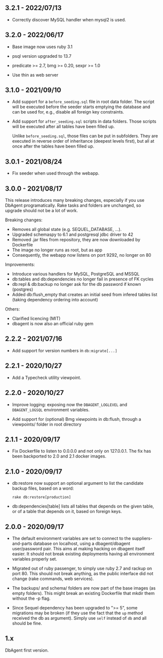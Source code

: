 ## 3.2.1 - 2022/07/13

* Correctly discover MySQL handler when mysql2 is used.

## 3.2.0 - 2022/06/17

* Base image now uses ruby 3.1

* psql version upgraded to 13.7

* predicate >= 2.7, bmg >= 0.20, sexpr >= 1.0

* Use thin as web server
## 3.1.0 - 2021/09/10

* Add support for a `before_seeding.sql` file in root data folder. The script
  will be executed before the seeder starts emptying the database and can be
  used for, e.g., disable all foreign key constraints.

* Add support for `after_seeding.sql` scripts in data folders. Those scripts
  will be executed after all tables have been filled up.

  Unlike `before_seeding.sql`, those files can be put in subfolders. They are
  executed in reverse order of inheritance (deepest levels first), but all at
  once after the tables have been filled up.

## 3.0.1 - 2021/08/24

* Fix seeder when used through the webapp.
## 3.0.0 - 2021/08/17

This release introduces many breaking changes, especially if you use DbAgent
programatically. Rake tasks and folders are unchanged, so upgrade should not be
a lot of work.

Breaking changes:
* Removes all global state (e.g. SEQUEL_DATABASE, ...).
* Upgraded schemaspy to 6.1 and postgresql jdbc driver to 42
* Removed .jar files from repository, they are now downloaded by Dockerfile
* The image no longer runs as root, but as app
* Consequently, the webapp now listens on port 9292, no longer on 80

Improvements:
* Introduce various handlers for MySQL, PostgreSQL and MSSQL
* db:tables and db:dependencies no longer fail in presence of FK cycles
* db:repl & db:backup no longer ask for the db password if known (postgres)
* Added db:flush_empty that creates an initial seed from infered tables list
  (taking dependency ordering into account)

Others:
* Clarified licencing (MIT)
* dbagent is now also an official ruby gem

## 2.2.2 - 2021/07/16

* Add support for version numbers in `db:migrate[...]`

## 2.2.1 - 2020/10/27

* Add a Typecheck utility viewpoint.
## 2.2.0 - 2020/10/27

* Improve logging: exposing now the `DBAGENT_LOGLEVEL`
  and `DBAGENT_LOGSQL` environment variables.

* Add support for (optional) Bmg viewpoints in db:flush,
  through a viewpoints/ folder in root directory

## 2.1.1 - 2020/09/17

* Fix Dockerfile to listen to 0.0.0.0 and not only on
  127.0.0.1. The fix has been backported to 2.0 and 2.1
  docker images.

## 2.1.0 - 2020/09/17

* db:restore now support an optional argument to list the
  candidate backup files, based on a word:

      rake db:restore[production]

* db:dependencies[table] lists all tables that depends on
  the given table, or of a table that depends on it, based
  on foreign keys.

## 2.0.0 - 2020/09/17

* The default environment variables are set to connect to
  the suppliers-and-parts database on localhost, using a
  dbagent/dbagent user/password pair. This aims at making
  hacking on dbagent itself easier. It should not break
  existing deployments having all environment variables
  properly set.

* Migrated out of ruby passenger, to simply use ruby 2.7
  and rackup on port 80. This should not break anything, as
  the public interface did not change (rake commands, web
  services).

* The backups/ and schema/ folders are now part of the
  base images (as empty folders). This might break an
  existing Dockerfile that mkdir them without the -p flag.

* Since Sequel dependency has been upgraded to ">= 5", some
  migrations may be broken (if they use the fact that the `up`
  method received the db as argument). Simply use `self`
  instead of `db` and all should be fine.

## 1.x

DbAgent first version.
